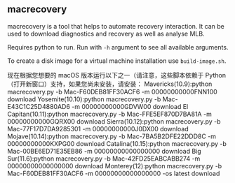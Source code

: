 ## macrecovery

macrecovery is a tool that helps to automate recovery interaction. It can be used to download diagnostics and recovery as well as analyse MLB.

Requires python to run. Run with `-h` argument to see all available arguments.

To create a disk image for a virtual machine installation use `build-image.sh`.

现在根据您想要的 macOS 版本运行以下之一（请注意，这些脚本依赖于 Python（打开新窗口）支持，如果您尚未安装，请安装：
Mavericks(10.9):python macrecovery.py -b Mac-F60DEB81FF30ACF6 -m 00000000000FNN100 download
Yosemite(10.10):python macrecovery.py -b Mac-E43C1C25D4880AD6 -m 00000000000GDVW00 download
El Capitan(10.11):python macrecovery.py -b Mac-FFE5EF870D7BA81A -m 00000000000GQRX00 download
Sierra(10.12):python macrecovery.py -b Mac-77F17D7DA9285301 -m 00000000000J0DX00 download
Mojave(10.14):python macrecovery.py -b Mac-7BA5B2DFE22DDD8C -m 00000000000KXPG00 download
Catalina(10.15):python macrecovery.py -b Mac-00BE6ED71E35EB86 -m 00000000000000000 download
Big Sur(11.6):python macrecovery.py -b Mac-42FD25EABCABB274 -m 00000000000000000 download
Monterey(12):python macrecovery.py -b Mac-F60DEB81FF30ACF6 -m 00000000000000000 -os latest download